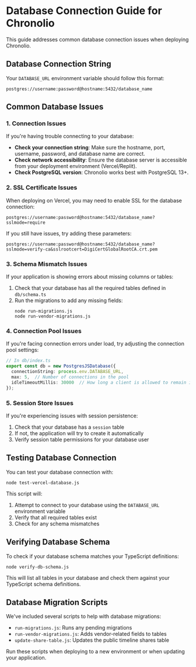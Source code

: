 # Database Connection Guide for Chronolio

This guide addresses common database connection issues when deploying Chronolio.

## Database Connection String

Your `DATABASE_URL` environment variable should follow this format:
```
postgres://username:password@hostname:5432/database_name
```

## Common Database Issues

### 1. Connection Issues

If you're having trouble connecting to your database:

- **Check your connection string**: Make sure the hostname, port, username, password, and database name are correct.
- **Check network accessibility**: Ensure the database server is accessible from your deployment environment (Vercel/Replit).
- **Check PostgreSQL version**: Chronolio works best with PostgreSQL 13+.

### 2. SSL Certificate Issues

When deploying on Vercel, you may need to enable SSL for the database connection:

```
postgres://username:password@hostname:5432/database_name?sslmode=require
```

If you still have issues, try adding these parameters:
```
postgres://username:password@hostname:5432/database_name?sslmode=verify-ca&sslrootcert=DigiCertGlobalRootCA.crt.pem
```

### 3. Schema Mismatch Issues

If your application is showing errors about missing columns or tables:

1. Check that your database has all the required tables defined in `db/schema.ts`
2. Run the migrations to add any missing fields:
   ```
   node run-migrations.js
   node run-vendor-migrations.js
   ```

### 4. Connection Pool Issues

If you're facing connection errors under load, try adjusting the connection pool settings:

```typescript
// In db/index.ts
export const db = new PostgresJSDatabase({
  connectionString: process.env.DATABASE_URL,
  max: 5,  // Number of connections in the pool
  idleTimeoutMillis: 30000  // How long a client is allowed to remain idle before being closed
});
```

### 5. Session Store Issues

If you're experiencing issues with session persistence:

1. Check that your database has a `session` table
2. If not, the application will try to create it automatically
3. Verify session table permissions for your database user

## Testing Database Connection

You can test your database connection with:

```
node test-vercel-database.js
```

This script will:
1. Attempt to connect to your database using the `DATABASE_URL` environment variable
2. Verify that all required tables exist
3. Check for any schema mismatches

## Verifying Database Schema

To check if your database schema matches your TypeScript definitions:

```
node verify-db-schema.js
```

This will list all tables in your database and check them against your TypeScript schema definitions.

## Database Migration Scripts

We've included several scripts to help with database migrations:

- `run-migrations.js`: Runs any pending migrations
- `run-vendor-migrations.js`: Adds vendor-related fields to tables
- `update-share-table.js`: Updates the public timeline shares table

Run these scripts when deploying to a new environment or when updating your application.